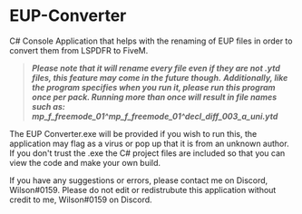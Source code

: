 # EUP-Converter
C# Console Application that helps with the renaming of EUP files in order to convert them from LSPDFR to FiveM.

> ***Please note that it will rename every file even if they are not .ytd files, this feature may come in the future though.***
> ***Additionally, like the program specifies when you run it, please run this program once per pack. Running more than once will result in file names such as: mp_f_freemode_01^mp_f_freemode_01^decl_diff_003_a_uni.ytd***

The EUP Converter.exe will be provided if you wish to run this, the application may flag as a virus or pop up that it is from an unknown author. If you don't trust the .exe the C# project files are included so that you can view the code and make your own build.

If you have any suggestions or errors, please contact me on Discord, Wilson#0159.
Please do not edit or redistrubute this application without credit to me, Wilson#0159 on Discord.
